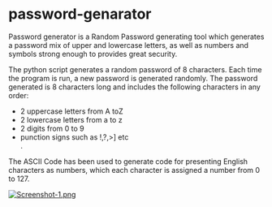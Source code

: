 # password-genarator
<p>
Password generator is a Random Password generating tool which generates a password mix of upper and lowercase letters, 
as well as numbers and symbols strong enough to provides great security.
 </p>

The python script generates a random password of 8 characters. Each time the program is run, a new password is generated randomly.
The password generated is 8 characters long and includes the following characters in any order:
<ul>
<li>2 uppercase  letters from A toZ</li>
<li>2 lowercase letters from a to z</li>
<li>2 digits from 0 to 9</li> 
<li>punction signs such as !,?,>] etc</li>.
 </ul>
The ASCII Code has been used to generate code for presenting English characters as numbers, which each character is assigned a number from 0 to 127.<br>

[![Screenshot-1.png](https://i.postimg.cc/02VVd91F/Screenshot-1.png)](https://postimg.cc/7fT1q86n)
